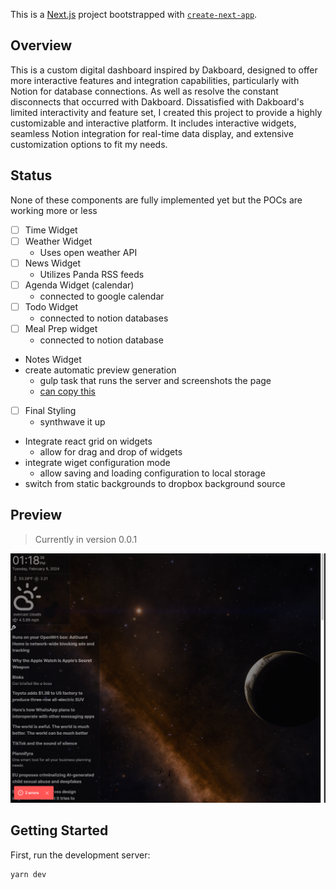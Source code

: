 This is a [Next.js](https://nextjs.org/) project bootstrapped with [`create-next-app`](https://github.com/vercel/next.js/tree/canary/packages/create-next-app).

## Overview

This is a custom digital dashboard inspired by Dakboard, designed to offer more interactive
features and integration capabilities, particularly with Notion for database connections. As
well as resolve the constant disconnects that occurred with Dakboard.
Dissatisfied with Dakboard's limited interactivity and feature set, I created this project
to provide a highly customizable and interactive platform. It includes interactive widgets,
seamless Notion integration for real-time data display, and extensive customization options
to fit my needs.

## Status

None of these components are fully implemented yet but the POCs are working more or less

- [ ] Time Widget
- [ ] Weather Widget
  - Uses open weather API
- [ ] News Widget
  - Utilizes Panda RSS feeds
- [ ] Agenda Widget (calendar)
  - connected to google calendar
- [ ] Todo Widget
  - connected to notion databases
- [ ] Meal Prep widget
  - connected to notion database
- Notes Widget
- create automatic preview generation
  - gulp task that runs the server and screenshots the page
  - [can copy this](https://github.com/TheBranchDriftCatalyst/jsonresume-theme-catalyst/blob/af4f5dea9ac9a21f224124a347a1e42d63caa0d7/gulp/pdf.js)

- [ ] Final Styling
  - synthwave it up
- Integrate react grid on widgets
  - allow for drag and drop of widgets
- integrate wiget configuration mode
  - allow saving and loading configuration to local storage
- switch from static backgrounds to dropbox background source

## Preview

> Currently in version 0.0.1

![](docs/preview.png)

## Getting Started

First, run the development server:

```bash
yarn dev
```
